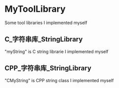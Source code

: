 # MyToolLibrary
Some tool libraries I implemented myself

## C_字符串库_StringLibrary
"myString" is C string librarie I implemented myself

## CPP_字符串库_StringLibrary
"CMyString" is CPP string class I implemented myself
